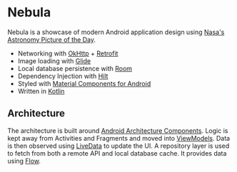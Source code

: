 # Nebula

Nebula is a showcase of modern Android application design using [Nasa's Astronomy Picture of the Day](https://apod.nasa.gov/apod/astropix.html).

- Networking with [OkHttp](https://square.github.io/okhttp/) + [Retrofit](https://square.github.io/retrofit/)
- Image loading with [Glide](https://bumptech.github.io/glide/)
- Local database persistence with [Room](https://developer.android.com/topic/libraries/architecture/room)
- Dependency Injection with [Hilt](https://dagger.dev/hilt/)
- Styled with [Material Components for Android](https://github.com/material-components/material-components-android)
- Written in [Kotlin](https://kotlinlang.org/)

## Architecture

The architecture is built around [Android Architecture Components](https://developer.android.com/topic/libraries/architecture/). Logic is kept away from Activities and Fragments and moved into [ViewModels](https://developer.android.com/topic/libraries/architecture/viewmodel). Data is then observed using [LiveData](https://developer.android.com/topic/libraries/architecture/livedata) to update the UI. A repository layer is used to fetch from both a remote API and local database cache. It provides data using [Flow](https://kotlinlang.org/docs/reference/coroutines/flow.html).
